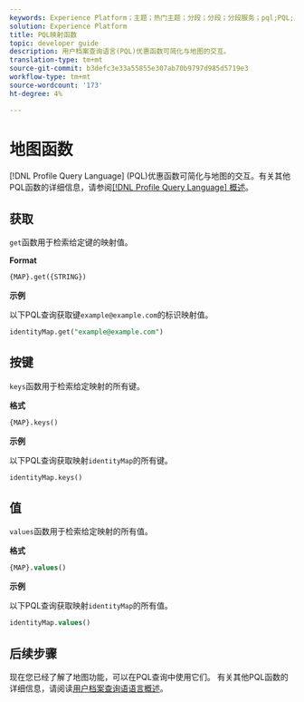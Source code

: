 ```yaml
---
keywords: Experience Platform；主题；热门主题；分段；分段；分段服务；pql;PQL;用户档案查询语；地图函数；地图；
solution: Experience Platform
title: PQL映射函数
topic: developer guide
description: 用户档案查询语言(PQL)优惠函数可简化与地图的交互。
translation-type: tm+mt
source-git-commit: b3defc3e33a55855e307ab70b9797d985d5719e3
workflow-type: tm+mt
source-wordcount: '173'
ht-degree: 4%

---
```



# 地图函数

[!DNL Profile Query Language] (PQL)优惠函数可简化与地图的交互。有关其他PQL函数的详细信息，请参阅[[!DNL Profile Query Language] 概述](./overview.md)。

## 获取

`get`函数用于检索给定键的映射值。

**Format**

```sql
{MAP}.get({STRING})
```

**示例**

以下PQL查询获取键`example@example.com`的标识映射值。

```sql
identityMap.get("example@example.com")
```

## 按键

`keys`函数用于检索给定映射的所有键。

**格式**

```sql
{MAP}.keys()
```

**示例**

以下PQL查询获取映射`identityMap`的所有键。

```sql
identityMap.keys()
```

## 值

`values`函数用于检索给定映射的所有值。

**格式**

```sql
{MAP}.values()
```

**示例**

以下PQL查询获取映射`identityMap`的所有值。

```sql
identityMap.values()
```

## 后续步骤

现在您已经了解了地图功能，可以在PQL查询中使用它们。 有关其他PQL函数的详细信息，请阅读[用户档案查询语语言概述](./overview.md)。
